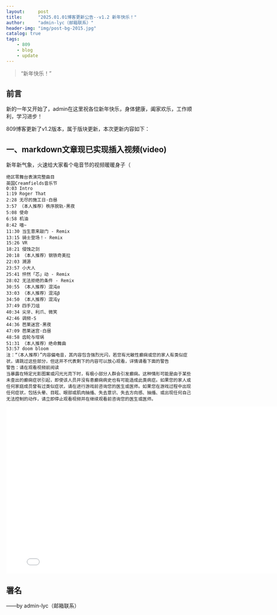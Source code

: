 ```yaml
---
layout:     post
title:      "2025.01.01博客更新公告--v1.2 新年快乐！"
author:     "admin-lyc（邮箱联系）"
header-img: "img/post-bg-2015.jpg"
catalog: true
tags:
    - 809
    - blog
    - update
---
```


> “新年快乐！”

## 前言

<p>新的一年又开始了，admin在这里祝各位新年快乐，身体健康，阖家欢乐，工作顺利，学习进步！</p>

<p>809博客更新了v1.2版本，属于版块更新，本次更新内容如下：</p>

## 一、markdown文章现已实现插入视频(video)

<p>新年新气象，火速给大家看个电音节的视频暖暖身子（</p>

    绝区零舞台表演完整曲目
    英国Creamfields音乐节
    0:03 Intro
    1:19 Roger That
    2:28 无尽的施工日·白昼
    3:57 （本人推荐）秩序脱轨·黑夜
    5:08 使命
    6:58 机油
    8:42 喵~
    11:30 当生意来敲门 - Remix
    13:15 骑士登场！- Remix
    15:26 VR
    18:21 侵蚀之剑
    20:18 （本人推荐）钢铁奇美拉
    22:03 溯源
    23:57 小大人
    25:41 怦然「芯」动 - Remix
    28:02 无法拒绝的条件 - Remix
    30:55 （本人推荐）混沌α
    33:03 （本人推荐）混沌β
    34:50 （本人推荐）混沌γ
    37:49 四手刀俎
    40:34 尖牙、利爪、微笑
    42:46 调频-S
    44:36 芭莱迷宫·黑夜
    47:09 芭莱迷宫·白昼
    48:58 齿轮与坩埚
    51:31 （本人推荐）绝命舞曲
    53:57 doom bloom
    注：“（本人推荐）”内容偏电音，其内容包含强烈光闪，若您有光敏性癫痫或您的家人有类似症状，请跳过这些部分，但这并不代表剩下的内容可以放心观看，详情请看下面的警告
    警告：请在观看视频前阅读
    当暴露在特定光影图案或闪光光亮下时，有极小部分人群会引发癫痫。这种情形可能是由于某些未查出的癫痫症状引起，即使该人员并没有患癫痫病史也有可能造成此类病症。如果您的家人或任何家庭成员曾有过类似症状，请在进行游戏前咨询您的医生或医师。如果您在游戏过程中出现任何症状，包括头晕、目眩、眼部或肌肉抽搐、失去意识、失去方向感、抽搐、或出现任何自己无法控制的动作，请立即停止观看视频并在继续观看前咨询您的医生或医师。

<iframe width="800" height="450" src="//player.bilibili.com/player.html?isOutside=true&aid=113130193558073&bvid=BV1Ap4ZetE7P&cid=25844386726&p=1" scrolling="no" border="0" frameborder="no" framespacing="0" allowfullscreen="true"> </iframe>

<p id = "build"></p>

## 署名

<p>——by admin-lyc（邮箱联系）</p>
